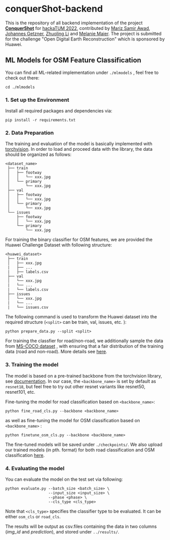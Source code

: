 # conquerShot-backend

This is the repository of all backend implementation of the project [**ConquerShot**](devpost.com/software/conquershot) for [hackaTUM 2022](https://hack.tum.de/), contributed by [Mariz Samir Awad](https://github.com/marzi333), [Johannes Getzner](https://github.com/JohannesGetzner), [Zhuoling Li](https://github.com/joelynli0110) and [Melanie Maier](https://github.com/mmmaier). The project is submitted for the challenge "Open Digital Earth Reconstruction" which is sponsored by Huawei. 

## ML Models for OSM Feature Classification

You can find all ML-related implementation under ```./mlmodels``` , feel free to check out there:

```
cd ./mlmodels
```

### 1. Set up the Environment

Install all required packages and dependencies via:

```
pip install -r requirements.txt
```



### 2. Data Preparation

The training and evaluation of the model is basically implemented with [torchvision](https://pytorch.org/vision/stable/index.html). In order to load and proceed data with the library, the data should be organized as follows:

```
<dataset_name>
 ├── train
 │   ├── footway
 │   │   └── xxx.jpg
 │   └── primary
 │       └── xxx.jpg
 ├── val
 │   ├── footway
 │   │   └── xxx.jpg
 │   └── primary
 │       └── xxx.jpg
 └── issues
     ├── footway
     │   └── xxx.jpg
     └── primary
         └── xxx.jpg
```

For training the binary classifier for OSM features, we are provided the Huawei Challenge Dataset with following structure:

```
<huawei_dataset>
 ├── train
 │   ├── xxx.jpg
 |   ├── ...
 |   ├── labels.csv
 ├── val
 │   └── xxx.jpg
 |   └── ...
 |   └── labels.csv
 ├── issues
 │   └── xxx.jpg
 |   └── ...
 |   └── issues.csv
```

The following command is used to transform the Huawei dataset into the required structure (```<split>``` can be train, val, issues, etc. ):

```
python prepare_data.py --split <split>
```

For training the classfier for road/non-road, we additionally sample the data from [MS-COCO dataset](https://cocodataset.org/#home) , with ensuring that a fair distribution of the training data (road and non-road). More details see [here](https://github.com/giddyyupp/coco-minitrain).



### 3. Training the model

The model is based on a pre-trained backbone from the torchvision library,  see [documentation](https://pytorch.org/vision/stable/models.html). In our case, the ```<backbone_name>``` is set by default as ```resnet18```, but feel free to try out other resnet variants like resnet50, resnet101, etc. 

Fine-tuning the model for road classification based on ```<backbone_name>```:

```
python fine_road_cls.py --backbone <backbone_name>
```

as well as fine-tuning the model for OSM classification based on ```<backbone_name>``` :

```
python finetune_osm_cls.py --backbone <backbone_name>
```

The fine-tuned models will be saved under ```./checkpoints/```.  We also upload our trained models (in pth. format) for both road classification and OSM classification [here](https://github.com/marzi333/conquerShot-backend/tree/main/mlmodels/checkpoints).  



### 4. Evaluating the model

 You can evaluate the model on the test set via following:

```
python evaluate.py --batch_size <batch_size> \
				   --input_size <input_size> \
				   --phase <phase> \
				   --cls_type <cls_type>
```

Note that ```<cls_type>``` specifies the classifier type to be evaluated. It can be either ```osm_cls``` or ```road_cls```.

The results will be output as csv.files containing the data in two columns (*img_id* and *prediction*), and stored under ```../results/```. 